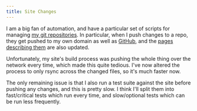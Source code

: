 ```yaml
---
title: Site Changes
---
```


I am a big fan of automation, and have a particular set of scripts for managing
[my git repositories](/git). In particular, when I push changes to a repo, they
get pushed to my own domain as well as [GitHub](http://github.com), and the
[pages describing them](/projects/repos/) are also updated.

Unfortunately, my site's build process was pushing the whole thing over the
network every time, which made this quite tedious. I've now altered the process
to only rsync across the changed files, so it's much faster now.

The only remaining issue is that I also run a test suite against the site before
pushing any changes, and this is pretty slow. I think I'll split them into
fast/critical tests which run every time, and slow/optional tests which can be
run less frequently.
